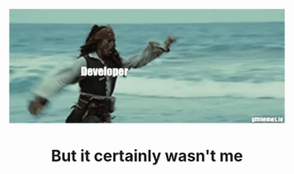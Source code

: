 <!-- Header -->
<p align="center">
    <img src='https://github.com/s1ma82/s1ma82/blob/main/src/developer-recruiters.gif'/>
</p>

# <p align='center'>**But it certainly wasn't me**</p>

<!-- About me -->

<!-- About me -->


<!-- Еechnologies -->

<!-- Projects -->

<!-- Возьмите не работу -->
